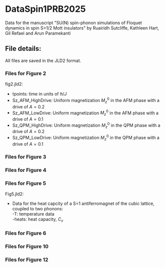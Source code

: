 # DataSpin1PRB2025
Data for the manuscript "SU(N) spin-phonon simulations of Floquet dynamics in spin S>1/2 Mott insulators"
by Ruairidh Sutcliffe, Kathleen Hart, Gil Refael and Arun Paramekanti

## File details:
All files are saved in the JLD2 format.

### Files for Figure 2
fig2.jld2:<br />
  - tpoints: time in units of $\hbar/J$<br />
  - Sz_AFM_HighDrive: Uniform magnetization $M_z^0$ in the AFM phase with a drive of $A = 0.2$<br />
  - Sz_AFM_LowDrive: Uniform magnetization $M_z^0$ in the AFM phase with a drive of $A = 0.1$<br />
  - Sz_QPM_HighDrive: Uniform magnetization $M_z^0$ in the QPM phase with a drive of $A = 0.2$<br />
  - Sz_QPM_LowDrive: Uniform magnetization $M_z^0$ in the QPM phase with a drive of $A = 0.1$<br />

### Files for Figure 3

### Files for Figure 4

### Files for Figure 5
Fig5.jld2:<br />
  - Data for the heat capcity of a S=1 antiferromagnet of the cubic lattice, coupled to two phonons:<br />
  -T: temperature data<br />
  -heats: heat capacity, $C_v$<br />

### Files for Figure 6

### Files for Figure 10

### Files for Figure 12
